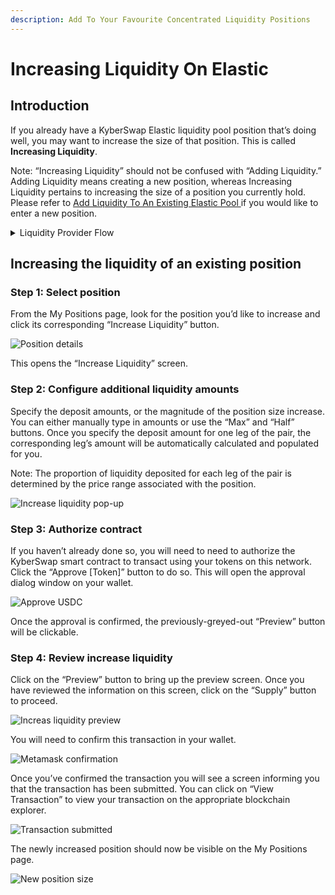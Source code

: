 ```yaml
---
description: Add To Your Favourite Concentrated Liquidity Positions
---
```


# Increasing Liquidity On Elastic

## Introduction

If you already have a KyberSwap Elastic liquidity pool position that’s doing well, you may want to increase the size of that position. This is called **Increasing Liquidity**.

Note: “Increasing Liquidity” should not be confused with “Adding Liquidity.” Adding Liquidity means creating a new position, whereas Increasing Liquidity pertains to increasing the size of a position you currently hold. Please refer to [Add Liquidity To An Existing Elastic Pool ](add-liquidity-to-an-existing-elastic-pool.md)if you would like to enter a new position.

<details>

<summary>Liquidity Provider Flow</summary>

Still deciding on which solution suits you best?&#x20;

* **Overview**: [Earn Yield By Contributing Liquidity](../../../kyberswap-solutions/kyberswap-interface/user-guides/earn-yield-by-contributing-liquidity.md)
* **Detailed comparison**:  [Classic vs Elastic](../../classic-vs-elastic/)&#x20;

#### Next steps

1. [Connect Your Wallet](../../../kyberswap-solutions/kyberswap-interface/user-guides/connect-your-wallet.md)
2. [Switching Networks](../../../kyberswap-solutions/kyberswap-interface/user-guides/selecting-preferred-network.md)
3. [Elastic Pool Creation ](elastic-pool-creation.md)****
4. [Add Liquidity To An Existing Elastic Pool ](add-liquidity-to-an-existing-elastic-pool.md)
5. **Increasing Liquidity On Elastic** **<-**
6. [Elastic Fee Collection](elastic-fee-collection.md)
7. [Yield Farming On Elastic](yield-farming-on-elastic.md)
8. [Removing Liquidity On Elastic](removing-liquidity-on-elastic.md)

</details>

## Increasing the liquidity of an existing position

### **Step 1**: Select position

From the My Positions page, look for the position you’d like to increase and click its corresponding “Increase Liquidity” button.

![Position details](https://support.kyberswap.com/hc/article\_attachments/14196870890137)

This opens the “Increase Liquidity” screen.

### **Step 2:** Configure additional liquidity amounts

Specify the deposit amounts, or the magnitude of the position size increase. You can either manually type in amounts or use the “Max” and “Half” buttons. Once you specify the deposit amount for one leg of the pair, the corresponding leg’s amount will be automatically calculated and populated for you.

Note: The proportion of liquidity deposited for each leg of the pair is determined by the price range associated with the position.

![Increase liquidity pop-up](https://support.kyberswap.com/hc/article\_attachments/14196870884889)

### **Step 3**: Authorize contract

If you haven’t already done so, you will need to need to authorize the KyberSwap smart contract to transact using your tokens on this network. Click the “Approve \[Token]” button to do so. This will open the approval dialog window on your wallet.

![Approve USDC](https://support.kyberswap.com/hc/article\_attachments/14196887506201)

Once the approval is confirmed, the previously-greyed-out “Preview” button will be clickable.

### **Step 4**: Review increase liquidity

Click on the “Preview” button to bring up the preview screen. Once you have reviewed the information on this screen, click on the “Supply” button to proceed.

![Increas liquidity preview](https://support.kyberswap.com/hc/article\_attachments/14196871104409)

You will need to confirm this transaction in your wallet.

![Metamask confirmation](https://support.kyberswap.com/hc/article\_attachments/14196887684249)

Once you’ve confirmed the transaction you will see a screen informing you that the transaction has been submitted. You can click on “View Transaction” to view your transaction on the appropriate blockchain explorer.

![Transaction submitted](https://support.kyberswap.com/hc/article\_attachments/14196871282457)

The newly increased position should now be visible on the My Positions page.

![New position size](https://support.kyberswap.com/hc/article\_attachments/14196887883033)
